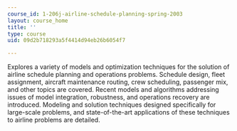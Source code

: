 ```yaml
---
course_id: 1-206j-airline-schedule-planning-spring-2003
layout: course_home
title: ''
type: course
uid: 09d2b718293a5f4414d94eb26b6054f7

---
```

Explores a variety of models and optimization techniques for the solution of airline schedule planning and operations problems. Schedule design, fleet assignment, aircraft maintenance routing, crew scheduling, passenger mix, and other topics are covered. Recent models and algorithms addressing issues of model integration, robustness, and operations recovery are introduced. Modeling and solution techniques designed specifically for large-scale problems, and state-of-the-art applications of these techniques to airline problems are detailed.
